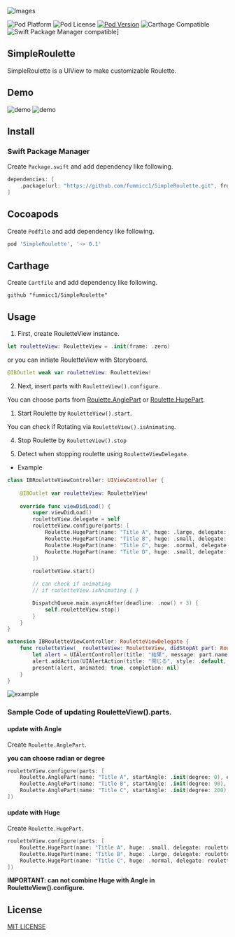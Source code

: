 ![Images](https://github.com/fummicc1/SimpleRoulette/blob/master/Assets/SimpleRoulette.png)

![Pod Platform](https://img.shields.io/cocoapods/p/SimpleRoulette.svg?style=flat)
![Pod License](https://img.shields.io/cocoapods/l/SimpleRoulette.svg?style=flat)
[![Pod Version](https://img.shields.io/cocoapods/v/SimpleRoulette.svg?style=flat)](http://cocoapods.org/pods/SimpleRoulette)
![Carthage Compatible](https://img.shields.io/badge/Carthage-compatible-4BC51D.svg?style=flat)
![Swift Package Manager compatible](https://img.shields.io/badge/Swift%20Package%20Manager-compatible-brightgreen.svg)]

## SimpleRoulette
SimpleRoulette is a UIView to make customizable Roulette.

## Demo

![demo](https://github.com/fummicc1/SimpleRoulette/blob/master/Assets/demo_0.0.2.gif)
![demo](https://github.com/fummicc1/SimpleRoulette/blob/master/Assets/demo_0.0.5.gif)

## Install

### Swift Package Manager
Create `Package.swift` and add dependency like following.
```swift
dependencies: [
    .package(url: "https://github.com/fummicc1/SimpleRoulette.git", from: "0.1.1")
]
```

## Cocoapods
Create `Podfile` and add dependency like following.
```ruby
pod 'SimpleRoulette', '~> 0.1'
```

## Carthage
Create `Cartfile` and add dependency like following.
```
github "fummicc1/SimpleRoulette"
```

## Usage

1. First, create RouletteView instance.

```swift
let rouletteView: RouletteView = .init(frame: .zero)
```

or you can initiate RouletteView with Storyboard.

```swift
@IBOutlet weak var rouletteView: RouletteView!
```

2. Next, insert parts with `RouletteView().configure`.

You can choose parts from [Roulette.AnglePart](https://github.com/fummicc1/SimpleRoulette/blob/41d77fb2a98f0112a13b1e5fa58ed096bd572142/SimpleRoulette/Sources/RoulettePart.swift#L57) or [Roulette.HugePart](https://github.com/fummicc1/SimpleRoulette/blob/41d77fb2a98f0112a13b1e5fa58ed096bd572142/SimpleRoulette/Sources/RoulettePart.swift#L29).

1. Start Roulette by `RouletteView().start`.

You can check if Rotating via `RouletteView().isAnimating`.

4. Stop Roulette by `RouletteView().stop`

5. Detect when stopping roulette using `RouletteViewDelegate`.

- Example

```swift
class IBRouletteViewController: UIViewController {
    
    @IBOutlet var rouletteView: RouletteView!
    
    override func viewDidLoad() {
        super.viewDidLoad()
        rouletteView.delegate = self
        rouletteView.configure(parts: [
            Roulette.HugePart(name: "Title A", huge: .large, delegate: rouletteView, index: 0),
            Roulette.HugePart(name: "Title B", huge: .small, delegate: rouletteView, index: 1),
            Roulette.HugePart(name: "Title C", huge: .normal, delegate: rouletteView, index: 2),
            Roulette.HugePart(name: "Title D", huge: .small, delegate: rouletteView, index: 3),
        ])
        
        rouletteView.start()

        // can check if animating
        // if rouletteView.isAnimating { }

        DispatchQueue.main.asyncAfter(deadline: .now() + 3) {
            self.rouletteView.stop()
        }
    }
}

extension IBRouletteViewController: RouletteViewDelegate {
    func rouletteView(_ rouletteView: RouletteView, didStopAt part: RoulettePartType) {
        let alert = UIAlertController(title: "結果", message: part.name, preferredStyle: .alert)
        alert.addAction(UIAlertAction(title: "閉じる", style: .default, handler: nil))
        present(alert, animated: true, completion: nil)
    }
}
```

![example](https://github.com/fummicc1/SimpleRoulette/blob/master/Assets/Alert.jpeg)

### Sample Code of updating RouletteView().parts.

#### update with Angle
Create `Roulette.AnglePart`.

**you can choose radian or degree**


```swift
rouletteView.configure(parts: [
    Roulette.AnglePart(name: "Title A", startAngle: .init(degree: 0), endAngle: .init(degree: 90), index: 0),
    Roulette.AnglePart(name: "Title B", startAngle: .init(degree: 90), endAngle: .init(degree: 200), index: 1),
    Roulette.AnglePart(name: "Title C", startAngle: .init(degree: 200), endAngle: .init(degree: 360), index: 2)
])
```

#### update with Huge

Create `Roulette.HugePart`.

```swift
rouletteView.configure(parts: [
    Roulette.HugePart(name: "Title A", huge: .small, delegate: rouletteView, index: 0),
    Roulette.HugePart(name: "Title B", huge: .large, delegate: rouletteView, index: 1),
    Roulette.HugePart(name: "Title C", huge: .normal, delegate: rouletteView, index: 2),
])
```

**IMPORTANT: can not combine Huge with Angle in RouletteView().configure.**


## License
[MIT LICENSE](https://github.com/fummicc1/SimpleRoulette/blob/master/LICENSE)
